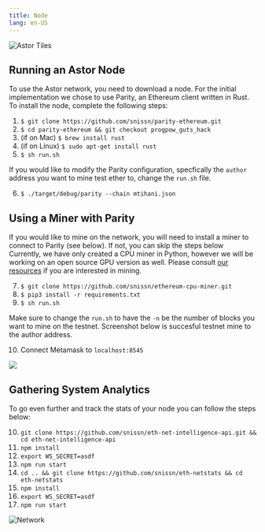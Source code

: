 ```yaml
---
title: Node
lang: en-US
---
```

![Astor Tiles](/tiles.png)

## Running an Astor Node
To use the Astor network, you need to download a node. For the initial implementation we chose to use Parity, an Ethereum client written in Rust. To install the node, complete the following steps:

1. `$ git clone https://github.com/snissn/parity-ethereum.git`
1. `$ cd parity-ethereum && git checkout progpow_guts_hack`
1. (if on Mac) `$ brew install rust` 
1. (if on Linux) `$ sudo apt-get install rust`
1. `$ sh run.sh`

If you would like to modify the Parity configuration, specfically the `author` address you want to mine test ether to, change the `run.sh` file.

6. `$ ./target/debug/parity --chain mtihani.json`

## Using a Miner with Parity

If you would like to mine on the network, you will need to install a miner to connect to Parity (see below). If not, you can skip the steps below Currently, we have only created a CPU miner in Python, however we will be working on an open source GPU version as well. Please consult [our resources](/mine/) if you are interested in mining.

7. `$ git clone https://github.com/snissn/ethereum-cpu-miner.git`
8. `$ pip3 install -r requirements.txt`
9. `$ sh run.sh`

Make sure to change the `run.sh` to have the `-n` be the number of blocks you want to mine on the testnet. Screenshot below is succesful testnet mine to the author address.

10. Connect Metamask to `localhost:8545`

![](/success.png)
## Gathering System Analytics

To go even further and track the stats of your node you can follow the steps below:

10. `git clone https://github.com/snissn/eth-net-intelligence-api.git && cd eth-net-intelligence-api`
11. `npm install`
12. `export WS_SECRET=asdf`
13. `npm run start`
14. `cd .. && git clone https://github.com/snissn/eth-netstats && cd eth-netstats`
15. `npm install`
16. `export WS_SECRET=asdf`
17. `npm run start`

![Network](/network.gif)
